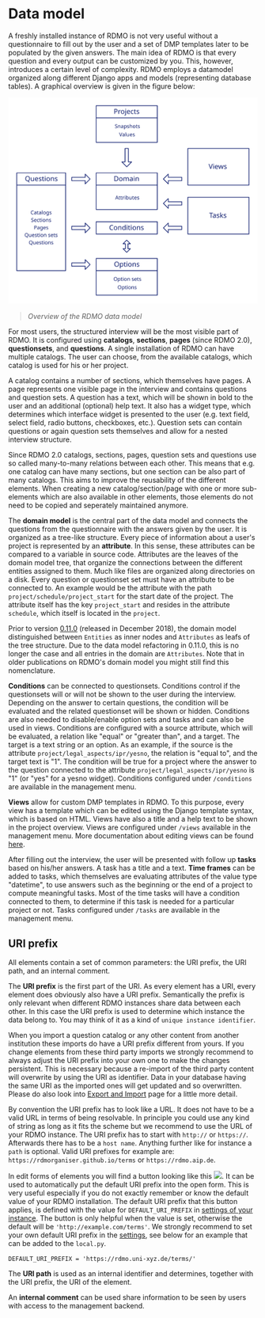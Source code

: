 # Data model

A freshly installed instance of RDMO is not very useful without a questionnaire to fill out by the user and a set of DMP templates later to be populated by the given answers. The main idea of RDMO is that every question and every output can be customized by you. This, however, introduces a certain level of complexity. RDMO employs a datamodel organized along different Django apps and models (representing database tables). A graphical overview is given in the figure below:

![](../_static/img/datamodel.svg)
> *Overview of the RDMO data model*

For most users, the structured interview will be the most visible part of RDMO. It is configured using **catalogs**, **sections**, **pages** (since RDMO 2.0), **questionsets**, and **questions**. A single installation of RDMO can have multiple catalogs. The user can choose, from the available catalogs, which catalog is used for his or her project.  

A catalog contains a number of sections, which themselves have pages. A page represents one visible page in the interview and contains questions and question sets. A question has a text, which will be shown in bold to the user and an additional (optional) help text. It also has a widget type, which determines which interface widget is presented to the user (e.g. text field, select field, radio buttons, checkboxes, etc.). Question sets can contain questions or again question sets themselves and allow for a nested interview structure.

Since RDMO 2.0 catalogs, sections, pages, question sets and questions use so called many-to-many relations between each other. This means that e.g. one catalog can have many sections, but one section can be also part of many catalogs. This aims to improve the reusability of the different elements. When creating a new catalog/section/page with one or more sub-elements which are also available in other elements, those elements do not need to be copied and seperately maintained anymore.

The **domain model** is the central part of the data model and connects the questions from the questionnaire with the answers given by the user. It is organized as a tree-like structure. Every piece of information about a user's project is represented by an **attribute**. In this sense, these attributes can be compared to a variable in source code. Attributes are the leaves of the domain model tree, that organize the connections between the different entities assigned to them. Much like files are organized along directories on a disk. Every question or questionset set must have an attribute to be connected to. An example would be the attribute with the path `project/schedule/project_start` for the start date of the project. The attribute itself has the key `project_start` and resides in the attribute `schedule`, which itself is located in the `project`.

Prior to version [0.11.0](https://github.com/rdmorganiser/rdmo/releases/tag/0.11.0) (released in December 2018), the domain model distinguished between `Entities` as inner nodes and `Attributes` as leafs of the tree structure.
Due to the data model refactoring in 0.11.0, this is no longer the case and all entries in the domain are `Attributes`.
Note that in older publications on RDMO's domain model you might still find this nomenclature.

**Conditions** can be connected to questionsets. Conditions control if the questionsets will or will not be shown to the user during the interview. Depending on the answer to certain questions, the condition will be evaluated and the related questionset will be shown or hidden. Conditions are also needed to disable/enable option sets and tasks and can also be used in views. Conditions are configured with a source attribute, which will be evaluated, a relation like "equal" or "greater than", and a target. The target is a text string or an option. As an example, if the source is the attribute `project/legal_aspects/ipr/yesno`, the relation is "equal to", and the target text is "1". The condition will be true for a project where the answer to the question connected to the attribute `project/legal_aspects/ipr/yesno` is "1" (or "yes" for a yesno widget). Conditions configured under `/conditions` are available in the management menu.

**Views** allow for custom DMP templates in RDMO. To this purpose, every view has a template which can be edited using the Django template syntax, which is based on HTML. Views have also a title and a help text to be shown in the project overview. Views are configured under `/views` available in the management menu. More documentation about editing views can be found [here](views).

After filling out the interview, the user will be presented with follow up **tasks** based on his/her answers. A task has a title and a text. **Time frames** can be added to tasks, which themselves are evaluating attributes of the value type "datetime", to use answers such as the beginning or the end of a project to compute meaningful tasks. Most of the time tasks will have a condition connected to them, to determine if this task is needed for a particular project or not. Tasks configured under `/tasks` are available in the management menu.

## URI prefix
 
All elements contain a set of common parameters: the URI prefix, the URI path, and an internal comment.

The **URI prefix** is the first part of the URI. As every element has a URI, every element does obviously also have a URI prefix. Semantically the prefix is only relevant when different RDMO instances share data between each other. In this case the URI prefix is used to determine which instance the data belong to. You may think of it as a kind of `unique instance identifier`.

When you import a question catalog or any other content from another institution these imports do have a URI prefix different from yours. If you change elements from these third party imports we strongly recommend to always adjust the URI prefix into your own one to make the changes persistent. This is necessary because a re-import of the third party content will overwrite by using the URI as identifier. Data in your database having the same URI as the imported ones will get updated and so overwritten. Please do also look into [Export and Import](export) page for a little more detail.

By convention the URI prefix has to look like a URL. It does not have to be a valid URL in terms of being resolvable. In principle you could use any kind of string as long as it fits the scheme but we recommend to use the URL of your RDMO instance. The URI prefix has to start with `http://` or `https://`. Afterwards there has to be a `host name`. Anything further like for instance a `path` is optional. Valid URI prefixes for example are: `https://rdmorganiser.github.io/terms` or `https://rdmo.aip.de`.

In edit forms of elements you will find a button looking like this <img src="../_static/img/icons/magic-solid.svg" width="18px">. It can be used to automatically put the default URI prefix into the open form. This is very useful especially if you do not exactly remember or know the default value of your RDMO installation. The default URI prefix that this button applies, is defined with the value for `DEFAULT_URI_PREFIX` in [settings of your instance](../configuration/index). The button is only helpful when the value is set, otherwise the default will be `'http://example.com/terms'`. We strongly recommend to set your own default URI prefix in the [settings](../configuration/index), see below for an example that can be added to the `local.py`.

```
DEFAULT_URI_PREFIX = 'https://rdmo.uni-xyz.de/terms/'
```

The **URI path** is used as an internal identifier and determines, together with the URI prefix, the URI of the element.

An **internal comment** can be used share information to be seen by users with access to the management backend.